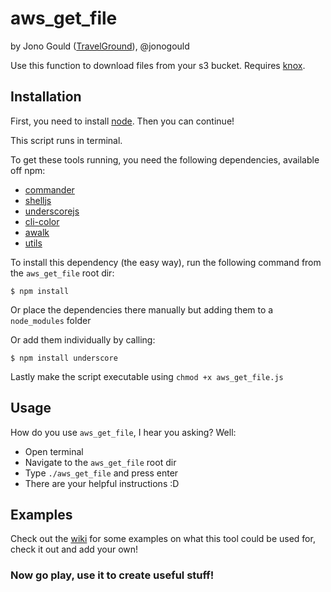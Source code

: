 aws_get_file
============

by Jono Gould ([TravelGround](http://github.com/TravelGround)), @jonogould

Use this function to download files from your s3 bucket. Requires [knox](https://github.com/LearnBoost/knox).

## Installation

First, you need to install [node](http://nodejs.org). Then you can continue!

This script runs in terminal.

To get these tools running, you need the following dependencies, available off npm:


- [commander](http://visionmedia.github.com/commander.js)
- [shelljs](http://shelljs.org)
- [underscorejs](http://underscorejs.org)
- [cli-color](https://npmjs.org/package/cli-color)
- [awalk](https://github.com/TravelGround/awalk)
- [utils](https://github.com/TravelGround/utils)

To install this dependency (the easy way), run the following command from the ``` aws_get_file ``` root dir:

``` $ npm install ```

Or place the dependencies there manually but adding them to a ``` node_modules ``` folder

Or add them individually by calling:

``` $ npm install underscore ```

Lastly make the script executable using ```chmod +x aws_get_file.js```


## Usage

How do you use ``` aws_get_file ```, I hear you asking? Well:

- Open terminal
- Navigate to the ``` aws_get_file ``` root dir
- Type ``` ./aws_get_file ``` and press enter
- There are your helpful instructions :D

## Examples

Check out the [wiki](https://github.com/TravelGround/aws_get_file/wiki) for some examples on what this tool could be used for, check it out and add your own!


### Now go play, use it to create useful stuff!